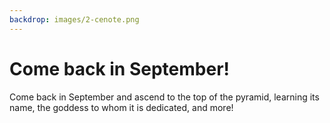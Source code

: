 ```yaml
---
backdrop: images/2-cenote.png
---
```


# Come back in September!

Come back in September and ascend to the top of the pyramid, learning its name, the goddess to whom it is dedicated, and more!